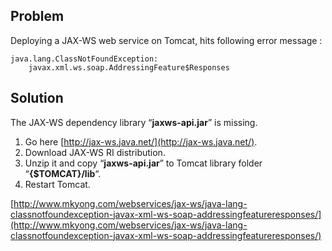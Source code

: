 ## Problem

Deploying a JAX-WS web service on Tomcat, hits following error message :

    java.lang.ClassNotFoundException:
    	javax.xml.ws.soap.AddressingFeature$Responses

## Solution

The JAX-WS dependency library “**jaxws-api.jar**” is missing.

1.  Go here [http://jax-ws.java.net/](http://jax-ws.java.net/).
2.  Download JAX-WS RI distribution.
3.  Unzip it and copy “**jaxws-api.jar**” to Tomcat library folder “**{$TOMCAT}/lib**“.
4.  Restart Tomcat.

[http://www.mkyong.com/webservices/jax-ws/java-lang-classnotfoundexception-javax-xml-ws-soap-addressingfeatureresponses/](http://www.mkyong.com/webservices/jax-ws/java-lang-classnotfoundexception-javax-xml-ws-soap-addressingfeatureresponses/)
